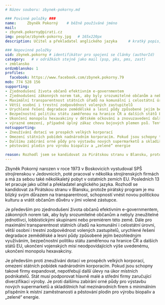 ```yaml
---
# Název souboru: zbynek-pokorny.md

### Povinné položky ###
name:     Zbyněk Pokorný  	# běžně používáné jméno
mail:
- zbynek.pokorny@pirati.cz
img: people/zbynek-pokorny.jpg   # 165x220px
description: Učitel a překladatel anglického jazyka 	# kratký popis, max 160 znaků

### Nepovinné položky
uid: zbynek.pokorny # identifikátor pro spojení se články (authorId)
category: 	# v odrážkách stejně jako mail (psp, pks, pms, zast)
- zmblansko
ordzmblansko: 1
profiles:
  facebook: https://www.facebook.com/zbynek.pokorny.79
mob: 774 528 156
supporting:
- Zjednodušení života občanů efektivním e-governmentem
- Zjednodušení zákonných norem tak, aby byly srozumitelné občanům a nebyly zneužitelné jednotlivci, lobbistickými skupinami nebo premiérem této země
- Maximální transparentnost státních úřadů na komunální i celostátní úrovni
- Větší osobní i trestní zodpovědnost volených zastupitelů
- Urychlené řešení degradace zemědělské a lesní půdy způsobené jejím bezohledným využíváním
- Bezpečnostní politiku státu zaměřenou na hranice ČR a dalších států EU, ukončení vojenských misí neodpovídajících výše uvedenému
- Ukončení monopolu hexavakciny v dětském očkování a znovuzavedení dalších možností, jako je vakcinace proti jednotlivým nemocem
- výrazné omezení, případně úplný zákaz chovu bojových plemen psů. Tento módní trend a nezodpovědnost jejich majitelů neúměrně zvyšuje riziko pro ostatní „neozbrojené“ občany města
notsupporting:
- Zneužívání dotací ve prospěch velkých korporací
- Omezení státních pobídek nadnárodním korporacím. Pokud jsou schopny takové firmy expandovat, nepotřebují další úlevy na úkor místních podnikatelů. Stát musí podporovat hlavně malé a střední firmy zaručující diverzifikaci výroby
- Dalšímu zabírání orné půdy pro výstavbu nových supermarketů a skladištních hal mezinárodních firem s minimálním přispěním k místní zaměstnanosti
- pěstování plodin pro výrobu biopaliv a „zelené“ energie

reason: Rozhodl jsem se kandidovat za Pirátskou stranu v Blansku, protože pirátský program je mi blízký svým důrazem na transparentnost, schopností vnést novou politickou kulturu a vrátit občanům důvěru v jimi volené zástupce.
---
```


Zbyněk Pokorný narozen v roce 1973 v Boskovicích vystudoval SPŠ strojírenskou v Jedovnicích, poté pracoval v několika strojírenských firmách a má za sebou také několikaletý pobyt v ostatních zemích EU. Posledních 13 let pracuje jako učitel a překladatel anglického jazyka.
Rozhodl se kandidovat za Pirátskou stranu v Blansku, protože pirátský program je mu blízký svým důrazem na transparentnost, schopností vnést novou politickou kulturu a vrátit občanům důvěru v jimi volené zástupce.

Je především pro zjednodušení života občanů efektivním e-governmentem, zákonných norem tak, aby byly srozumitelné občanům a nebyly zneužitelné jednotlivci, lobbistickými skupinami nebo premiérem této země. Dále pro maximální transparentnost státních úřadů na komunální i celostátní úrovni, větší osobní i trestní zodpovědnost volených zastupitelů, urychlené řešení degradace zemědělské a lesní půdy způsobené jejím bezohledným využíváním, bezpečnostní politiku státu zaměřenou na hranice ČR a dalších států EU, ukončení vojenských misí neodpovídajících výše uvedenému, ukončení monopolu hexavakciny.

Je především proti zneužívání dotací ve prospěch velkých korporací, omezení státních pobídek nadnárodním korporacím. Pokud jsou schopny takové firmy expandovat, nepotřebují další úlevy na úkor místních podnikatelů. Stát musí podporovat hlavně malé a střední firmy zaručující diverzifikaci výroby. Je proti dalšímu zabírání orné půdy pro výstavbu nových supermarketů a skladištních hal mezinárodních firem s minimálním přispěním k místní zaměstnanosti a pěstování plodin pro výrobu biopaliv a „zelené“ energie.
